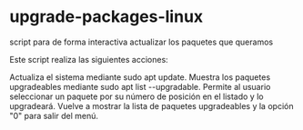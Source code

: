 # upgrade-packages-linux
script para de forma interactiva actualizar los paquetes que queramos

Este script realiza las siguientes acciones:

Actualiza el sistema mediante sudo apt update.
Muestra los paquetes upgradeables mediante sudo apt list --upgradable.
Permite al usuario seleccionar un paquete por su número de posición en el listado y lo upgradeará.
Vuelve a mostrar la lista de paquetes upgradeables y la opción "0" para salir del menú.
